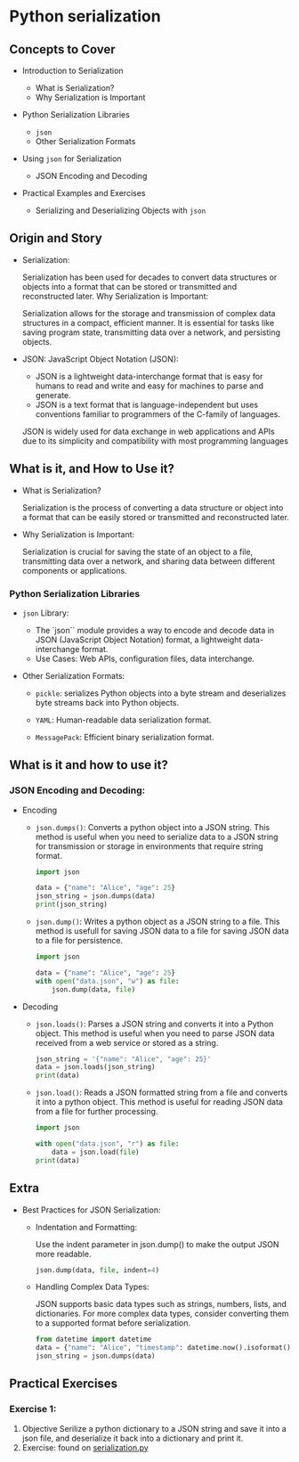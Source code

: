 # Python serialization

## Concepts to Cover

- Introduction to Serialization

  - What is Serialization?
  - Why Serialization is Important

- Python Serialization Libraries

  - `json`
  - Other Serialization Formats

- Using `json` for Serialization

  - JSON Encoding and Decoding

- Practical Examples and Exercises

  - Serializing and Deserializing Objects with `json`

## Origin and Story

- Serialization:

  Serialization has been used for decades to convert data structures or objects into a format that can be stored or transmitted and reconstructed later.
  Why Serialization is Important:

  Serialization allows for the storage and transmission of complex data structures in a compact, efficient manner. It is essential for tasks like saving program state, transmitting data over a network, and persisting objects.

- JSON:
  JavaScript Object Notation (JSON):

  - JSON is a lightweight data-interchange format that is easy for humans to read and write and easy for machines to parse and generate.
  - JSON is a text format that is language-independent but uses conventions familiar to programmers of the C-family of languages.

  JSON is widely used for data exchange in web applications and APIs due to its simplicity and compatibility with most programming languages

## What is it, and How to Use it?

- What is Serialization?

  Serialization is the process of converting a data structure or object into a format that can be easily stored or transmitted and reconstructed later.

- Why Serialization is Important:

  Serialization is crucial for saving the state of an object to a file, transmitting data over a network, and sharing data between different components or applications.

### Python Serialization Libraries

- `json` Library:

  - The `json`` module provides a way to encode and decode data in JSON (JavaScript Object Notation) format, a lightweight data-interchange format.
  - Use Cases: Web APIs, configuration files, data interchange.

- Other Serialization Formats:

  - `pickle`: serializes Python objects into a byte stream and deserializes byte streams back into Python objects.

  - `YAML`: Human-readable data serialization format.

  - `MessagePack`: Efficient binary serialization format.

## What is it and how to use it?

### JSON Encoding and Decoding:

- Encoding

  - `json.dumps()`: Converts a python object into a JSON string. This method is useful when you need to serialize data to a JSON string for transmission or storage in environments that require string format.

    ```python
    import json

    data = {"name": "Alice", "age": 25}
    json_string = json.dumps(data)
    print(json_string)
    ```

  - `json.dump()`: Writes a python object as a JSON string to a file. This method is usefull for saving JSON data to a file for saving JSON data to a file for persistence.

    ```python
    import json

    data = {"name": "Alice", "age": 25}
    with open("data.json", "w") as file:
        json.dump(data, file)
    ```

- Decoding

  - `json.loads()`: Parses a JSON string and converts it into a Python object. This method is useful when you need to parse JSON data received from a web service or stored as a string.
    ```python
    json_string = '{"name": "Alice", "age": 25}'
    data = json.loads(json_string)
    print(data)
    ```
  - `json.load()`: Reads a JSON formatted string from a file and converts it into a python object. This method is useful for reading JSON data from a file for further processing.

    ```python
    import json

    with open("data.json", "r") as file:
        data = json.load(file)
    print(data)
    ```

## Extra

- Best Practices for JSON Serialization:

  - Indentation and Formatting:

    Use the indent parameter in json.dump() to make the output JSON more readable.

    ```python
    json.dump(data, file, indent=4)
    ```

  - Handling Complex Data Types:

    JSON supports basic data types such as strings, numbers, lists, and dictionaries. For more complex data types, consider converting them to a supported format before serialization.

    ```python
    from datetime import datetime
    data = {"name": "Alice", "timestamp": datetime.now().isoformat()}
    json_string = json.dumps(data)
    ```

## Practical Exercises

### Exercise 1:

1. Objective
   Serilize a python dictionary to a JSON string and save it into a json file, and deserialize it back into a dictionary and print it.
2. Exercise:
   found on [serialization.py](./serialization.py)
